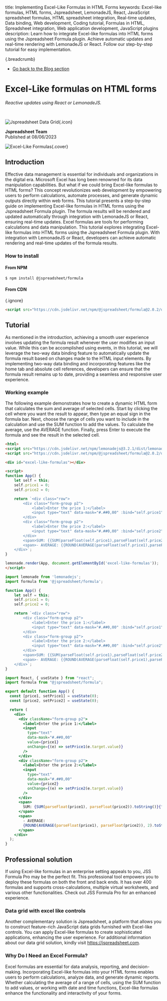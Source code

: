 title: Implementing Excel-Like Formulas in HTML Forms
keywords: Excel-like formulas, HTML forms, Jspreadsheet, LemonadeJS, React, JavaScript spreadsheet formulas, HTML spreadsheet integration, Real-time updates, Data binding, Web development, Coding tutorial, Formulas in HTML, Spreadsheet integration, Web application development, JavaScript plugins
description: Learn how to integrate Excel-like formulas into HTML forms using the Jspreadsheet Formula plugin. Achieve automatic updates and real-time rendering with LemonadeJS or React. Follow our step-by-step tutorial for easy implementation.

{.breadcrumb}
* [Go back to the Blog section](/blog)

# Excel-Like formulas on HTML forms

_Reactive updates using React or LemonadeJS._ 

<br>

![Jspreadsheet Data Grid](img/icon.png){.icon}

**Jspreadsheet Team** \
Published at 08/06/2023

 ![Excel-Like Formulas](img/blog/excel-like-formulas.jpg){.cover}  

## Introduction

Effective data management is essential for individuals and organizations in the digital era. Microsoft Excel has long been renowned for its data manipulation capabilities. But what if we could bring Excel-like formulas to HTML forms? This concept revolutionizes web development by empowering users to perform calculations, automate processes, and generate dynamic outputs directly within web forms. This tutorial presents a step-by-step guide on implementing Excel-like formulas in HTML forms using the Jspreadsheet Formula plugin. The formula results will be rendered and updated automatically through integration with LemonadeJS or React, ensuring real-time updates. Excel formulas are tools for performing calculations and data manipulation. This tutorial explores integrating Excel-like formulas into HTML forms using the Jspreadsheet Formula plugin. With integration with LemonadeJS or React, developers can achieve automatic rendering and real-time updates of the formula results.  

### How to install

 

#### From NPM



```bash
$ npm install @jspreadsheet/formula
```
 

#### From CDN


{.ignore}
```html
<script src="https://cdn.jsdelivr.net/npm/@jspreadsheet/formula@2.0.2/dist/index.min.js"></script>
```
  

## Tutorial

As mentioned in the introduction, achieving a smooth user experience involves updating the formula result whenever the user modifies an input value. While this can be accomplished using events, in this tutorial, we will leverage the two-way data binding feature to automatically update the formula result based on changes made to the HTML input elements. By implementing two-way data binding and incorporating features like the home tab and absolute cell references, developers can ensure that the formula result remains up to date, providing a seamless and responsive user experience. 

### Working example

 The following example demonstrates how to create a dynamic HTML form that calculates the sum and average of selected cells. Start by clicking the cell where you want the result to appear, then type an equal sign in the formula bar. Next, choose the range of cells you want to include in the calculation and use the SUM function to add the values. To calculate the average, use the AVERAGE function. Finally, press Enter to execute the formula and see the result in the selected cell.  


```html
<html>
<script src="https://cdn.jsdelivr.net/npm/lemonadejs@3.2.1/dist/lemonade.js"></script>
<script src="https://cdn.jsdelivr.net/npm/@jspreadsheet/formula@2.0.2/dist/index.min.js"></script>

<div id="excel-like-formulas"></div>

<script>
function App() {
    let self = this;
    self.price1 = 0;
    self.price2 = 0;

    return `<div class="row">
        <div class="form-group p2">
            <label>Enter the price 1:</label>
            <input type="text" data-mask="#.##0,00" :bind="self.price1" />
        </div>
        <div class="form-group p2">
            <label>Enter the price 2:</label>
            <input type="text" data-mask="#.##0,00" :bind="self.price2" />
        </div>
        <span>SUM: {{SUM(parseFloat(self.price1),parseFloat(self.price2))}}</span>
        <span>- AVERAGE: {{ROUND(AVERAGE(parseFloat(self.price1),parseFloat(self.price2)),2)}}</span>
    </div>`;
}

lemonade.render(App, document.getElementById('excel-like-formulas'));
</script>
```
```javascript
import lemonade from 'lemonadejs';
import formula from '@jspreadsheet/formula';

function App() {
    let self = this;
    self.price1 = 0;
    self.price2 = 0;

    return `<div class="row">
        <div class="form-group p2">
            <label>Enter the price 1:</label>
            <input type="text" data-mask="#.##0,00" :bind="self.price1" />
        </div>
        <div class="form-group p2">
            <label>Enter the price 2:</label>
            <input type="text" data-mask="#.##0,00" :bind="self.price2" />
        </div>
        <span>SUM: {{SUM(parseFloat(self.price1),parseFloat(self.price2))}}</span>
        <span>- AVERAGE: {{ROUND(AVERAGE(parseFloat(self.price1),parseFloat(self.price2)),2)}}</span>
    </div>`;
}
```
```jsx
import React, { useState } from "react";
import formula from "@jspreadsheet/formula";

export default function App() {
  const [price1, setPrice1] = useState(0);
  const [price2, setPrice2] = useState(0);

  return (
    <div>
      <div className="form-group p2">
        <label>Enter the price 1:</label>
        <input
          type="text"
          data-mask="#.##0,00"
          value={price1}
          onChange={(e) => setPrice1(e.target.value)}
        />
      </div>
      <div className="form-group p2">
        <label>Enter the price 2:</label>
        <input
          type="text"
          data-mask="#.##0,00"
          value={price2}
          onChange={(e) => setPrice2(e.target.value)}
        />
      </div>
      <span>
        SUM: {SUM(parseFloat(price1), parseFloat(price2)).toString()}{" "}
      </span>
      <span>
        - AVERAGE:
        {ROUND(AVERAGE(parseFloat(price1), parseFloat(price2)), 2).toString()}
      </span>
    </div>
  );
}
```
  

## Professional solution

If using Excel-like formulas in an enterprise setting appeals to you, JSS Formula Pro may be the perfect fit. This professional tool empowers you to deploy these formulas on both the front and back ends. It has over 400 formulas and supports cross-calculations, multiple virtual worksheets, and various other functionalities. Check out JSS Formula Pro for an enhanced experience.  

### Data grid with excel like controls

Another complementary solution is Jspreadsheet, a platform that allows you to construct feature-rich JavaScript data grids furnished with Excel-like controls. You can apply Excel-like formulas to create sophisticated applications, enhancing the user experience. For additional information about our data grid solution, kindly visit <https://jspreadsheet.com>.  

### Why Do I Need an Excel Formula?

Excel formulas are essential for data analysis, reporting, and decision-making. Incorporating Excel-like formulas into your HTML forms enables users to perform calculations, analyze data, and generate dynamic reports. Whether calculating the average of a range of cells, using the SUM function to add values, or working with date and time functions, Excel-like formulas enhance the functionality and interactivity of your forms. 
